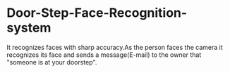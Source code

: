 # Door-Step-Face-Recognition-system

It recognizes faces with sharp accuracy.As the person faces the camera it recognizes its face and sends a
message(E-mail) to the owner that "someone is at your doorstep".
